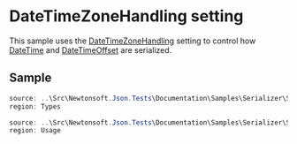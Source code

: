 ﻿# DateTimeZoneHandling setting

This sample uses the [DateTimeZoneHandling](T:Newtonsoft.Json.DateTimeZoneHandling) setting to control how [DateTime](T:System.DateTime) and [DateTimeOffset](T:System.DateTimeOffset) are serialized.

## Sample

```csharp Types
source: ..\Src\Newtonsoft.Json.Tests\Documentation\Samples\Serializer\SerializeDateTimeZoneHandling.cs
region: Types
```

```csharp Usage
source: ..\Src\Newtonsoft.Json.Tests\Documentation\Samples\Serializer\SerializeDateTimeZoneHandling.cs
region: Usage
```
